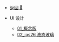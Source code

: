 <!-- docs/_sidebar.md -->

- [返回 🚀](/home.html)

- UI 设计

  - [01\_概念版](/UI设计/01_概念版.md)
  - [02\_ios26 液态玻璃](/UI设计/02_ios26_液态玻璃.md)